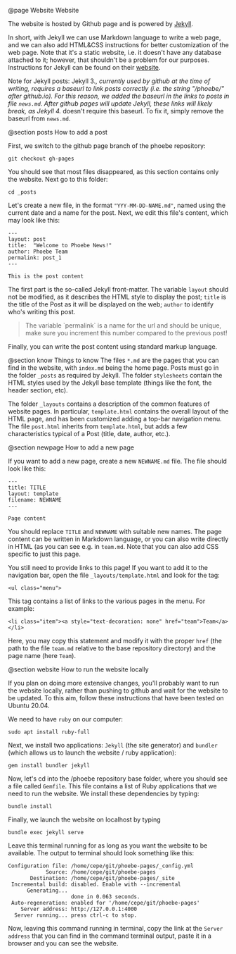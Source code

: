 @page Website Website

The website is hosted by Github page and is powered by [Jekyll](https://jekyllrb.com/).

In short, with Jekyll we can use Markdown language to write a web page, and we can also add HTML&CSS instructions for better customization of the web page.
Note that it's a static website, i.e. it doesn't have any database attached to it; however, that shouldn't be a problem for our purposes.
Instructions for Jekyll can be found on their [website](https://jekyllrb.com/).


Note for Jekyll posts: Jekyll 3.*, currently used by github at the time of writing, requires a baseurl to link posts correctly (i.e. the string "/phoebe/" after github.io).
For this reason, we added the baseurl in the links to posts in file `news.md`.
After github pages will update Jekyll, these links will likely break, as Jekyll 4.* doesn't require this baseurl.
To fix it, simply remove the baseurl from `news.md`.



@section posts How to add a post

First, we switch to the github page branch of the phoebe repository:
~~~~~~~~~~~~~~~~~~~{.c}
git checkout gh-pages
~~~~~~~~~~~~~~~~~~~
You should see that most files disappeared, as this section contains only the website.
Next go to this folder:
~~~~~~~~~~~~~~~~~~~{.c}
cd _posts
~~~~~~~~~~~~~~~~~~~
Let's create a new file, in the format `"YYY-MM-DD-NAME.md"`, named using the current date and a name for the post.
Next, we edit this file's content, which may look like this:
~~~~~~~~~~~~~~~~~~~{.c}
---
layout: post
title:  "Welcome to Phoebe News!"
author: Phoebe Team
permalink: post_1
---

This is the post content
~~~~~~~~~~~~~~~~~~~

The first part is the so-called Jekyll front-matter.
The variable `layout` should not be modified, as it describes the HTML style to display the post;
`title` is the title of the Post as it will be displayed on the web;
`author` to identify who's writing this post.
<blockquote>
The variable `permalink` is a name for the url and should be unique, make sure you increment this number compared to the previous post!
</blockquote>

Finally, you can write the post content using standard markup language.




@section know Things to know
The files `*.md` are the pages that you can find in the website, with `index.md` being the home page.
Posts must go in the folder `_posts` as required by Jekyll.
The folder `stylesheets` contain the HTML styles used by the Jekyll base template (things like the font, the header section, etc).

The folder `_layouts` contains a description of the common features of website pages.
In particular, `template.html` contains the overall layout of the HTML page, and has been customized adding a top-bar navigation menu.
The file `post.html` inherits from `template.html`, but adds a few characteristics typical of a Post (title, date, author, etc.).





@section newpage How to add a new page

If you want to add a new page, create a new `NEWNAME.md` file.
The file should look like this:
~~~~~~~~~~~~~~~{.c}
---
title: TITLE
layout: template
filename: NEWNAME
---

Page content
~~~~~~~~~~~~~~~
You should replace `TITLE` and `NEWNAME` with suitable new names.
The page content can be written in Markdown language, or you can also write directly in HTML (as you can see e.g. in `team.md`.
Note that you can also add CSS specific to just this page.

You still need to provide links to this page!
If you want to add it to the navigation bar, open the file `_layouts/template.html` and look for the tag:
~~~~~~~~~~~{.c}
<ul class="menu">
~~~~~~~~~~~
This tag contains a list of links to the various pages in the menu.
For example:
~~~~~~~~~~~~~~{.c}
<li class="item"><a style="text-decoration: none" href="team">Team</a></li>
~~~~~~~~~~~~~~
Here, you may copy this statement and modify it with the proper `href` (the path to the file `team.md` relative to the base repository directory) and the page name (here `Team`).






@section website How to run the website locally

If you plan on doing more extensive changes, you'll probably want to run the website locally, rather than pushing to github and wait for the website to be updated.
To this aim, follow these instructions that have been tested on Ubuntu 20.04.

We need to have `ruby` on our computer:
~~~~~~~~~~~~~~~{.c}
sudo apt install ruby-full
~~~~~~~~~~~~~~~

Next, we install two applications: `Jekyll` (the site generator) and `bundler` (which allows us to launch the website / ruby application):
~~~~~~~~~~~~~~~{.c}
gem install bundler jekyll
~~~~~~~~~~~~~~~

Now, let's cd into the /phoebe repository base folder, where you should see a file called `Gemfile`.
This file contains a list of Ruby applications that we need to run the website.
We install these dependencies by typing:
~~~~~~~~~~~~~~~{.c}
bundle install
~~~~~~~~~~~~~~~

Finally, we launch the website on localhost by typing 
~~~~~~~~~~~~~~~{.c}
bundle exec jekyll serve
~~~~~~~~~~~~~~~
Leave this terminal running for as long as you want the website to be available.
The output to terminal should look something like this:
~~~~~~~~~~~~~~~{.c}
Configuration file: /home/cepe/git/phoebe-pages/_config.yml
            Source: /home/cepe/git/phoebe-pages
       Destination: /home/cepe/git/phoebe-pages/_site
 Incremental build: disabled. Enable with --incremental
      Generating... 
                    done in 0.063 seconds.
 Auto-regeneration: enabled for '/home/cepe/git/phoebe-pages'
    Server address: http://127.0.0.1:4000
  Server running... press ctrl-c to stop.
~~~~~~~~~~~~~~~

Now, leaving this command running in terminal, copy the link at the `Server address` that you can find in the command terminal output, paste it in a browser and you can see the website.


